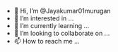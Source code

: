 - 👋 Hi, I’m @Jayakumar01murugan
- 👀 I’m interested in ...
- 🌱 I’m currently learning ...
- 💞️ I’m looking to collaborate on ...
- 📫 How to reach me ...

<!---
Jayakumar01murugan/Jayakumar01murugan is a ✨ special ✨ repository because its `README.md` (this file) appears on your GitHub profile.
You can click the Preview link to take a look at your changes.
--->
